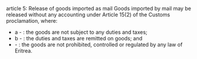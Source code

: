 article 5: Release of goods imported as mail
Goods imported by mail may be released without any accounting under Article 15(2) of the Customs proclamation, where: 
<ul>
			<li>a - : the goods are not subject to any duties and taxes;<ul>
			</ul></li>			<li>b - : the duties and taxes are remitted on goods; and<ul>
			</ul></li>			<li> - : the goods are not prohibited, controlled or regulated by any law of Eritrea. <ul>
			</ul></li></ul>